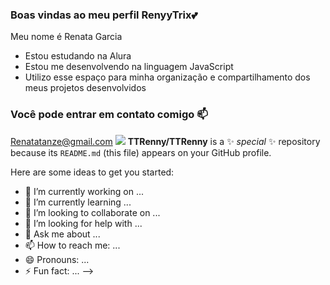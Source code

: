### Boas vindas ao meu perfil RenyyTrix💕
Meu nome é Renata Garcia
- Estou estudando na Alura
- Estou me desenvolvendo na linguagem JavaScript
- Utilizo esse espaço para minha organização e compartilhamento dos meus projetos desenvolvidos
### Você pode entrar em contato comigo 📫
Renatatanze@gmail.com
![](https://media.giphy.com/media/v1.Y2lkPTc5MGI3NjExbjQzdGEyNzFvbnhkb3p3ZnRkbnp1NTNka2NnMDBkcmtubDZvYms5diZlcD12MV9naWZzX3NlYXJjaCZjdD1n/H55l0bcEOOqWqlrNbt/giphy.gif)
**TTRenny/TTRenny** is a ✨ _special_ ✨ repository because its `README.md` (this file) appears on your GitHub profile.

Here are some ideas to get you started:

- 🔭 I’m currently working on ...
- 🌱 I’m currently learning ...
- 👯 I’m looking to collaborate on ...
- 🤔 I’m looking for help with ...
- 💬 Ask me about ...
- 📫 How to reach me: ...
- 😄 Pronouns: ...
- ⚡ Fun fact: ...
-->
